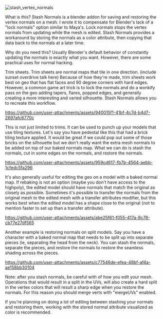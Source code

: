 ![stash_vertex_normals](https://github.com/user-attachments/assets/8c7680ac-e742-43ac-8430-195dfe9f291b)

What is this?
Stash Normals is a blender addon for saving and restoring the vertex normals on a mesh. I wrote it to compensate
for Blender's lack of a "lock normals" option similar to Maya's. Lock normals stops the vertex normals from updating while the mesh is edited. Stash Normals provides a workaround by storing the normals as a color attribute, then copying that data back to the normals at a later time.

Why do you need this?
Usually Blender's default behavior of constantly updating the normals is exactly what you want. However, there are some practical uses for normal hacking.

Trim sheets. Trim sheets are normal maps that tile in one direction. (include sunset overdrive talk here) Because of how they're made, trim sheets work best on geo that has flat faces and 90 degree corners with hard edges.  However, a common game art trick is to lock the normals and do a wonkify pass on the geo adding tapers, flares, popped edges, and generally creating a more interesting and varied silhouette. Stash Normals allows you to recreate this workflow.

https://github.com/user-attachments/assets/940015f1-41bf-4c7d-b4d7-2697afc6770c

This is not just limited to trims. It can be used to  punch up your models that use tiling textures. Let's say you have pedestal like this that had a brick tiling texture applied. It would be great if we could pop out some of those bricks on the silhouette but we don't really want the extra mesh normals to be added on top of our baked normals map. What we can do is stash the normals, cut in some edges on the normals, and restore the normals.

https://github.com/user-attachments/assets/959cd617-fb7b-4564-aebb-1cfedc5fa296

It's also generally useful for editing the geo on a model with a baked normal map. If rebaking is not an option (maybe you don't have access to the highpoly), the edited model should have normals that match the original as closely as possible. Sometimes it's possible to transfer the normals from the original mesh to the edited mesh with a transfer attributes modifier, but this works best when the edited model has a shape close to the original (not to mention faster to set up than a transfer attribute).

https://github.com/user-attachments/assets/abe25f61-f055-417a-8c78-cb77e27df565

Another example is restoring normals on split models.
Say you have a character with a baked normal map that needs to be split up into separate pieces (ie, separating the head from the neck). You can stash the normals, separate the pieces, and restore the normals to restore the seamless shading across the pieces.

https://github.com/user-attachments/assets/c77546de-efea-48bf-af4a-ae158bb30104


Note: after you stash normals, be careful with of how you edit your mesh.  Operations that would result in a split in the UVs, will also create a hard split in the vertex colors that will result a sharp edge when you restore the normals.  For this reason you should merge verts with "mergeUVs" enabled.

If you're planning on doing a lot of editing between stashing your normals and restoring them, working with the stored normal attribute visualized as color is recommended.



